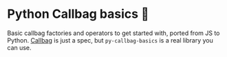 # Python Callbag basics 👜

Basic callbag factories and operators to get started with, ported from JS to Python. [Callbag](https://github.com/callbag/callbag) is just a spec, but `py-callbag-basics` is a real library you can use.
